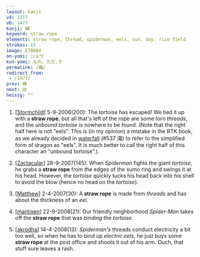 ```yaml
---
layout: kanji
v4: 1377
v6: 1477
kanji: 縄
keyword: straw rope
elements: straw rope, thread, spiderman, eels, sun, day, rice field
strokes: 15
image: E7B884
on-yomi: ジョウ
kun-yomi: なわ、ただ.す
permalink: /縄/
redirect_from:
 - /1477/
prev: 縛
next: 幼
heisig: ""
---
```


1) [<a href="http://kanji.koohii.com/profile/Stormchild">Stormchild</a>] 5-9-2006(200): The tortoise has escaped! We tied it up with a<strong> straw rope</strong>, but all that&#039;s left of the rope are some torn <em>threads</em>, and the <em>unbound tortoise</em> is nowhere to be found. (Note that the right half here is not &quot;eels&quot;. This is (in my opinion) a mistake in the RTK book, as we already decided in <a href="../v4/537.html">waterfall</a> (#537 滝) to refer to the simplified form of dragon as &quot;eels&quot;. It is much better to call the right half of this character an &quot;unbound tortoise&quot;.).

2) [<a href="http://kanji.koohii.com/profile/Zactacular">Zactacular</a>] 28-9-2007(145): When <em>Spiderman</em> fights the giant <em>tortoise</em>, he grabs a<strong> straw rope</strong> from the edges of the sumo ring and swings it at his head. However, the <em>tortoise</em> quickly tucks his head back into his shell to avoid the blow (hence no head on the <em>tortoise</em>).

3) [<a href="http://kanji.koohii.com/profile/Matthew">Matthew</a>] 2-4-2007(30): A<strong> straw rope</strong> is made from <em>threads</em> and has about the thickness of an <em>eel</em>.

4) [<a href="http://kanji.koohii.com/profile/mantixen">mantixen</a>] 22-9-2008(21): Our friendly neighborhood <em>Spider-Man</em> takes off the<strong> straw rope</strong> that was <em>binding</em> the <em>tortoise</em>.

5) [<a href="http://kanji.koohii.com/profile/akrodha">akrodha</a>] 14-4-2008(13): <em>Spiderman&#039;s</em> threads conduct electricity a bit too well, so when he has to bind up <em>electric eels</em>, he just buys some<strong> straw rope</strong> at the post office and shoots it out of his arm. Ouch, that stuff sure leaves a rash.


